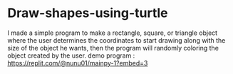 # Draw-shapes-using-turtle
I made a simple program to make a rectangle, square, or triangle object where the user determines the coordinates to start drawing along with the size of the object he wants, 
then the program will randomly coloring the object created by the user. demo program : https://replit.com/@nunu01/mainpy-1?embed=3
